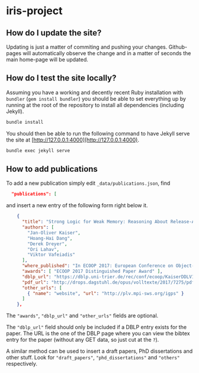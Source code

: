 # iris-project

## How do I update the site?

Updating is just a matter of commiting and pushing your changes. Github-pages will automatically observe the change and in a matter of seconds the main home-page will be updated. 

## How do I test the site locally?

Assuming you have a working and decently recent Ruby installation with `bundler` (`gem install bundler`) you should be able to set everything up by running at the root of the repository to install all dependencies (including Jekyll).
```bash
bundle install
```
You should then be able to run the following command to have Jekyll serve the site at [http://127.0.0.1:4000](http://127.0.0.1:4000).
```bash
bundle exec jekyll serve
```

## How to add publications

To add a new publication simply edit `_data/publications.json`, find
```json
  "publications": [
```
and insert a new entry of the following form right below it.
```json
    {
      "title": "Strong Logic for Weak Memory: Reasoning About Release-Acquire Consistency in Iris",
      "authors": [
        "Jan-Oliver Kaiser",
        "Hoang-Hai Dang",
        "Derek Dreyer",
        "Ori Lahav",
        "Viktor Vafeiadis"
      ],
      "where_published": "In ECOOP 2017: European Conference on Object-Oriented Programming",
      "awards": [ "ECOOP 2017 Distinguished Paper Award" ],
      "dblp_url": "https://dblp.uni-trier.de/rec/conf/ecoop/KaiserDDLV17.html",
      "pdf_url": "http://drops.dagstuhl.de/opus/volltexte/2017/7275/pdf/LIPIcs-ECOOP-2017-17.pdf",
      "other_urls": [
        { "name": "website", "url": "http://plv.mpi-sws.org/igps" }
      ]
    },
```

The `"awards"`, `"dblp_url"` and `"other_urls"` fields are optional.

The `"dblp_url"` field should only be included if a DBLP entry exists for the paper. The URL is the one of the DBLP page where you can view the bibtex entry for the paper (without any GET data, so just cut at the `?`).

A similar method can be used to insert a draft papers, PhD dissertations and other stuff. Look for `"draft_papers"`, `"phd_dissertations"` and `"others"` respectively.
